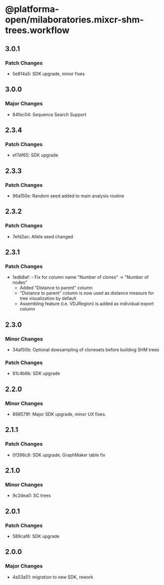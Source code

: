 # @platforma-open/milaboratories.mixcr-shm-trees.workflow

## 3.0.1

### Patch Changes

- 5e814a5: SDK upgrade, minor fixes

## 3.0.0

### Major Changes

- 84fec04: Sequence Search Support

## 2.3.4

### Patch Changes

- ef7df65: SDK upgrade

## 2.3.3

### Patch Changes

- 96a150e: Random seed added to main analysis routine

## 2.3.2

### Patch Changes

- 7efd2ac: Allele seed changed

## 2.3.1

### Patch Changes

- 1edb8af: - Fix for column name "Number of clones" -> "Number of nodes"
  - Added "Distance to parent" column
  - "Distance to parent" column is now used as distance measure for tree visualization by default
  - Assembling feature (i.e. VDJRegion) is added as individual export column

## 2.3.0

### Minor Changes

- 34af50b: Optional dowsampling of clonesets before building SHM trees

### Patch Changes

- 61c4b6b: SDK upgrade

## 2.2.0

### Minor Changes

- 898579f: Major SDK upgrade, minor UX fixes.

## 2.1.1

### Patch Changes

- 0f396c8: SDK upgrade; GraphMaker table fix

## 2.1.0

### Minor Changes

- 9c2dea0: SC trees

## 2.0.1

### Patch Changes

- 589caf6: SDK upgrade

## 2.0.0

### Major Changes

- 4a53a51: migration to new SDK, rework
